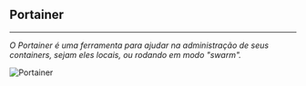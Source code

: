 ## Portainer 
***
_*O Portainer* é uma ferramenta para ajudar na administração de seus containers, sejam eles locais, ou rodando em modo "swarm"._

![Portainer](https://i2.wp.com/complemento.net.br/wp-content/uploads/2018/08/Sele%C3%A7%C3%A3o_337-1.png?ssl=1)

